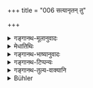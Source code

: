 +++
title = "006 सत्यानृतन् तु"

+++

<details><summary>गङ्गानथ-मूलानुवादः</summary>

Trade is “Truth and Falsehood;” even by that one may live. Service has been declared, to be the “living of dogs;” hence one should avoid it.—(6)
</details>

<details><summary>मेधातिथिः</summary>

नैवं मन्तव्यं सत्यानृतोभयरूपता शास्त्रेण वाणिज्ये ऽभ्यनुज्ञायत इति । किं तर्हि, वस्तुस्वभाववादो ऽयम् । लोभग्रहणम् एवानृतम् । **जीव्यत** इति वचनाद् वाणिज्या जीवनायैव, न धनसंचयाय । **सेवा श्ववृत्तिः** । यथा हि श्वा प्रेर्यते, कृच्छ्रेण च लभते, तथा च सेवकः । सेवा प्रेष्यत्वम् । यत्र कुत्रचित् कर्मणि प्रेष्यते, उचिते ऽनुचिते वा, स सेवकः । अत उत्कृष्टेनायुधकर्मादिना ये राजानम् उपसर्पन्ति ते न श्ववृत्तयः ॥ ४.६ ॥
</details>

<details><summary>गङ्गानथ-भाष्यानुवादः</summary>

It should not be understood that the scripture here lays down the fact of Trade being both ‘true’ and ‘false;’ it only describes the nature of the thing; and what constitutes the ‘falsehood’ of Trade is the element of avaricious grabbing involved in it.

‘*May live*.’—This implies that Trade may be had recourse to, only for the purposes of livelihood, never for that of accumulating wealth.

‘*Service is the living* *of* *the dog*.’—The dog is made to work hard, and gets little and with difficulty; so also the servant. ‘*Service*’ here connotes being *ordered about*; the servant is always commanded to do this and that work, right as well as wrong. Hence, when people serve kings with such superior kind of work as the carrying of arms and the like, these are not regarded ‘as the living of dogs,’—(6)
</details>

<details><summary>गङ्गानथ-टिप्पन्यः</summary>

The first half of this verse is quoted in *Parāśaramādhava* (Ācāra, p.
309);—and the entire verse in *Vidhānapārijāta* (II, p. 246).
</details>

<details><summary>गङ्गानथ-तुल्य-वाक्यानि</summary>

**(verses 4.5-6)  
**

See Comparative notes for [Verse
4.5].
</details>

<details><summary>Bühler</summary>

006	But trade and (money-lending) are Satyanrita, even by that one may subsist. Service is called Svavritti; therefore one should avoid it.
</details>
